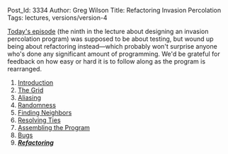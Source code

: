 Post_Id: 3334
Author: Greg Wilson
Title: Refactoring Invasion Percolation
Tags: lectures, versions/version-4

<p><a href="{{root_path}}/4_0/invperc/refactoring.html">Today's episode</a> (the ninth in the lecture about designing an invasion percolation program) was supposed to be about testing, but wound up being about refactoring instead&mdash;which probably won't surprise anyone who's done any significant amount of programming. We'd be grateful for feedback on how easy or hard it is to follow along as the program is rearranged.</p>
<ol>
<li><a href="{{root_path}}/4_0/invperc/intro.html">Introduction</a></li>
<li><a href="{{root_path}}/4_0/invperc/grid.html">The Grid</a></li>
<li><a href="{{root_path}}/4_0/invperc/aliasing.html">Aliasing</a></li>
<li><a href="{{root_path}}/4_0/invperc/random.html">Randomness</a></li>
<li><a href="{{root_path}}/4_0/invperc/neighbors.html">Finding Neighbors</a></li>
<li><a href="{{root_path}}/4_0/invperc/ties.html">Resolving Ties</a></li>
<li><a href="{{root_path}}/4_0/invperc/assembly.html">Assembling the Program</a></li>
<li><a href="{{root_path}}/4_0/invperc/bugs.html">Bugs</a></li>
<li><a href="{{root_path}}/4_0/invperc/refactoring.html"><strong><em>Refactoring</em></strong></a></li>
</ol>

